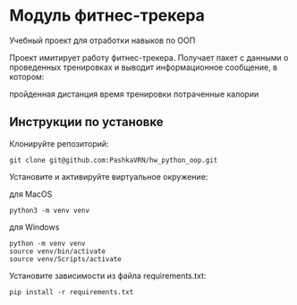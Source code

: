 # Модуль фитнес-трекера
Учебный проект для отработки навыков по ООП

Проект имитирует работу фитнес-трекера. Получает пакет с данными о проведенных тренировках и выводит информационное сообщение, в котором:

пройденная дистанция
время тренировки
потраченные калории

## Инструкции по установке

Клонируйте репозиторий:

```
git clone git@github.com:PashkaVRN/hw_python_oop.git
```
Установите и активируйте виртуальное окружение:

для MacOS
```
python3 -m venv venv
```
для Windows
```
python -m venv venv
source venv/bin/activate
source venv/Scripts/activate
```
Установите зависимости из файла requirements.txt:
```
pip install -r requirements.txt
```
